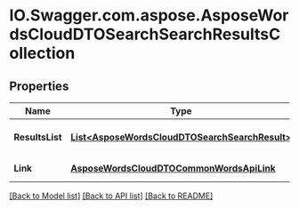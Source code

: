 # IO.Swagger.com.aspose.AsposeWordsCloudDTOSearchSearchResultsCollection
## Properties

Name | Type | Description | Notes
------------ | ------------- | ------------- | -------------
**ResultsList** | [**List&lt;AsposeWordsCloudDTOSearchSearchResult&gt;**](AsposeWordsCloudDTOSearchSearchResult.md) | Collection of comments | [optional] 
**Link** | [**AsposeWordsCloudDTOCommonWordsApiLink**](AsposeWordsCloudDTOCommonWordsApiLink.md) | Link to the document. | [optional] 

[[Back to Model list]](../README.md#documentation-for-models) [[Back to API list]](../README.md#documentation-for-api-endpoints) [[Back to README]](../README.md)

